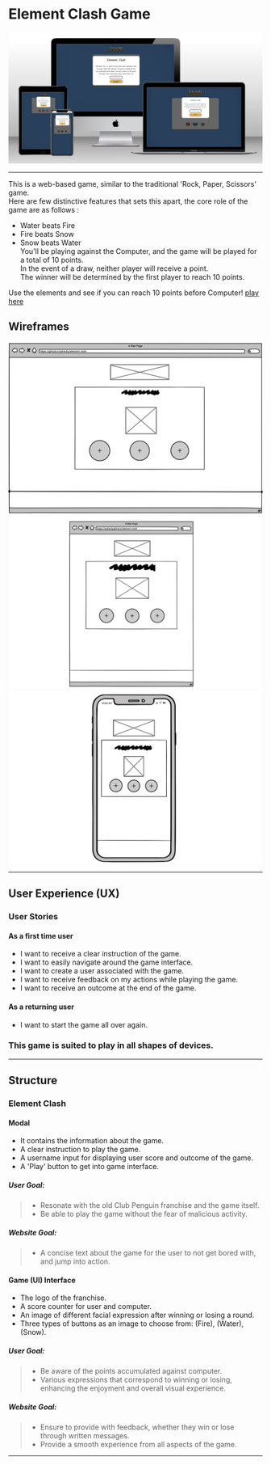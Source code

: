 # Element Clash Game
![Multi Device Mock up for Element Clash](assets/images/multi-device-mockup.png)
___

This is a web-based game, similar to the traditional 'Rock, Paper, Scissors' game. <br>
Here are few distinctive features that sets this apart, the core role of the game are as follows : <br>
- Water beats Fire
- Fire beats Snow 
- Snow beats Water <br>
You'll be playing against the Computer, and the game will be played for a total of 10 points.<br>
In the event of a draw, neither player will receive a point.<br>
The winner will be determined by the first player to reach 10 points.

Use the elements and see if you can reach 10 points before Computer! [play here](https://sakixchy.github.io/element-clash/)

## Wireframes

![an image of wireframe for desktop](assets/images/wireframe-desktop.jpeg) <br>
![an image of wireframe for tablet](assets/images/wireframe-tablet.jpeg) <br>
![an image of wireframe for mobile](assets/images/wireframe-mobile.jpeg) <br>
___

## User Experience (UX) 
### User Stories
#### As a first time user
- I want to receive a clear instruction of the game.
- I want to easily navigate around the game interface.
- I want to create a user associated with the game.
- I want to receive feedback on my actions while playing the game.
- I want to receive an outcome at the end of the game.

#### As a returning user
- I want to start the game all over again.

### This game is suited to play in all shapes of devices.

___

## Structure
### Element Clash 
#### Modal 
- It contains the information about the game.
- A clear instruction to play the game.
- A username input for displaying user score and outcome of the game.
- A 'Play' button to get into game interface.

##### User Goal:
> - Resonate with the old Club Penguin franchise and the game itself.
> - Be able to play the game without the fear of malicious activity.

##### Website Goal:
> - A concise text about the game for the user to not get bored with, <br>
and jump into action.

#### Game (UI) Interface
- The logo of the franchise.
- A score counter for user and computer.
- An image of different facial expression after winning or losing a round.
- Three types of buttons as an image to choose from: (Fire), (Water), (Snow).

##### User Goal:
> - Be aware of the points accumulated against computer.
> - Various expressions that correspond to winning or losing, <br>
enhancing the enjoyment and overall visual experience.

##### Website Goal:
> - Ensure to provide with feedback, whether they win or lose <br> 
through written messages.
> - Provide a smooth experience from all aspects of the game.
___



 

